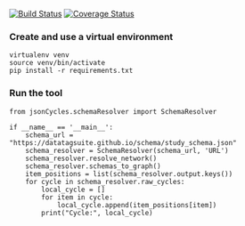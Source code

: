 [![Build Status](https://travis-ci.org/FAIRsharing/jsonCycles.svg?branch=master)](https://travis-ci.org/FAIRsharing/jsonCycles) [![Coverage Status](https://coveralls.io/repos/github/FAIRsharing/jsonCycles/badge.svg?branch=master)](https://coveralls.io/github/FAIRsharing/jsonCycles?branch=master)

### Create and use a virtual environment
```
virtualenv venv
source venv/bin/activate
pip install -r requirements.txt
```

### Run the tool
```
from jsonCycles.schemaResolver import SchemaResolver

if __name__ == '__main__':
    schema_url = "https://datatagsuite.github.io/schema/study_schema.json"
    schema_resolver = SchemaResolver(schema_url, 'URL')
    schema_resolver.resolve_network()
    schema_resolver.schemas_to_graph()
    item_positions = list(schema_resolver.output.keys())
    for cycle in schema_resolver.raw_cycles:
        local_cycle = []
        for item in cycle:
            local_cycle.append(item_positions[item])
        print("Cycle:", local_cycle)
```

